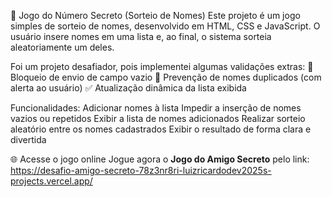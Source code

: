 🎲 Jogo do Número Secreto (Sorteio de Nomes)
Este projeto é um jogo simples de sorteio de nomes, desenvolvido em HTML, CSS e JavaScript.
O usuário insere nomes em uma lista e, ao final, o sistema sorteia aleatoriamente um deles.

Foi um projeto desafiador, pois implementei algumas validações extras:
🚫 Bloqueio de envio de campo vazio
🔁 Prevenção de nomes duplicados (com alerta ao usuário)
✅ Atualização dinâmica da lista exibida

Funcionalidades:
Adicionar nomes à lista
Impedir a inserção de nomes vazios ou repetidos
Exibir a lista de nomes adicionados
Realizar sorteio aleatório entre os nomes cadastrados
Exibir o resultado de forma clara e divertida

🌐 Acesse o jogo online
Jogue agora o **Jogo do Amigo Secreto** pelo link:
https://desafio-amigo-secreto-78z3nr8ri-luizricardodev2025s-projects.vercel.app/

